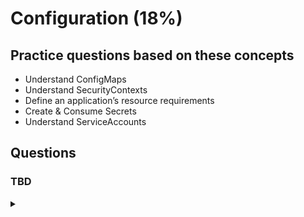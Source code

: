 # Configuration (18%)

## Practice questions based on these concepts

* Understand ConfigMaps
* Understand SecurityContexts
* Define an application’s resource requirements
* Create & Consume Secrets
* Understand ServiceAccounts

## Questions

### TBD

<details><summary></summary>
  <p>
   
   ```
   
   ```
   </p>
   </details>

